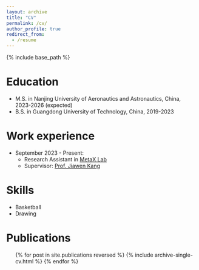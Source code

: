 ```yaml
---
layout: archive
title: "CV"
permalink: /cv/
author_profile: true
redirect_from:
  - /resume
---
```


{% include base_path %}

Education
======
* M.S. in Nanjing University of Aeronautics and Astronautics, China, 2023-2026 (expected)
* B.S. in Guangdong University of Technology, China, 2019-2023

Work experience
======
* September 2023 - Present:
  * Research Assistant in [MetaX Lab](https://www.metaxlab.top/)
  * Supervisor: [Prof. Jiawen Kang](https://teacher.gdut.edu.cn/kangjiawen/zh_CN/index.htm)

  
Skills
======
* Basketball
* Drawing

Publications
======
  <ul>{% for post in site.publications reversed %}
    {% include archive-single-cv.html %}
  {% endfor %}</ul>
  
<!--Talks-->
<!--  <ul>{% for post in site.talks reversed %} -->
<!--    {% include archive-single-talk-cv.html  %} -->
<!--  {% endfor %}</ul> -->
  
